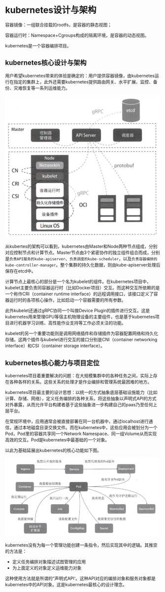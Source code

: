 # kubernetes设计与架构

容器镜像：一组联合挂载的rootfs，是容器的静态视图；

容器运行时：Namespace+Cgroups构成的隔离环境，是容器的动态视图。

kubernetes是一个容器编排项目。

## kubernetes核心设计与架构

用户希望kubernetes带来的体验是确定的：用户提供容器镜像，由kubernetes运行在指定的集群上，此外还需要kubernetes提供路由网关、水平扩展、监控、备份、灾难恢复等一系列运维能力。

![Kubernetes Architecture](./picture/chapter3/architecture0.png)

从kubertes的架构可以看到，kubernetes由Master和Node两种节点组成，分别对应控制节点和计算节点。Master节点由3个紧密协作的独立组件组合而成，分别是`负责API服务的kube-apiserver`、`负责调度的kube-scheduler`，以及`负责容器编排的kube-controller-manager`。整个集群的持久化数据，则由kube-apiserver处理后保存在etcd中。

计算节点上最核心的部分是一个名为kubelet的组件。在kubernetes项目中，kubelet主要负责同容器运行时（比如Docker项目）交互。而这种交互所依赖的是一个称作CRI（container runtime interface）的远程调用接口，该接口定义了容器运行时的各项核心操作，比如启动一个容器需要的所有参数。

此外kubelet还通过gRPC协同一个叫做Device Plugin的插件进行交互。这是kubernetes用来管理GPU等宿主机物理设备的主要组件，也是基于kubernetes项目进行机器学习训练、高性能作业支持等工作必须关注的功能。

kubelet的另一个重要功能则是调用网络插件和存储插件为容器配置网络和持久化存储。这两个插件与kubelet进行交互的接口分别是CNI（container networking interface）和CSI（container storage interface）。

## kubernetes核心能力与项目定位

kubernetes项目着重要解决的问题：在大规模集群中的各种任务之间，实际上存在各种各样的关系。这些关系的处理才是作业编排和管理系统最困难的地方。

kubernetes项目最主要的设计思想：以统一的方式抽象底层基础设施能力（比如计算、存储、网络），定义任务编排的各种关系，将这些抽象以声明式API的方式对外暴露，从而允许平台构建者基于这些抽象进一步构建自己的paas乃至任何上层平台。

在常规环境中，应用通常会被直接部署在同一台机器中，通过localhost进行通信，通过本地磁盘目录交换文件。而在kubernetes中，这些应用会被划分为一个Pod，Pod里的容器共享同一个Network Namespace、同一组Volume从而实现高效的交互。Pod是kubernetes中最基础的一个对象。

以此为基础延展出kubernetes的核心功能如下图。

![核心功能](./picture/chapter3/core_func.png)

kubernetes没有为每一个管理功能创建一条指令，然后实现其中的逻辑。其推崇的方法是：

* 定义任务编排对象描述试图管理的应用
* 为上面定义的对象定义运维能力对象

这种使用方法就是所谓的“声明式API‘。这种API对应的编排对象和服务对象都是kubernetes中的API对象。这是kubernetes最核心的设计理念。


